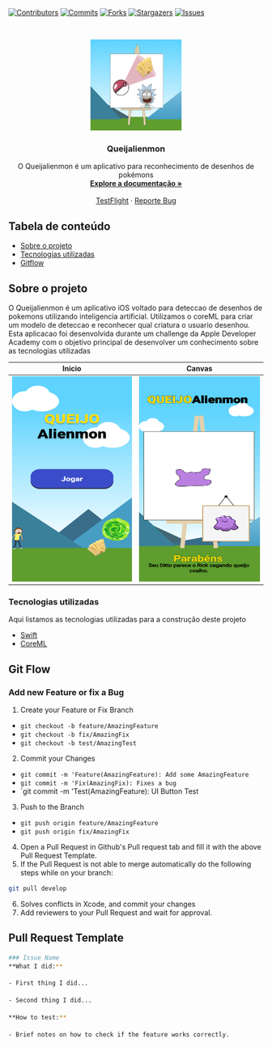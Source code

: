 [![Contributors][contributors-shield]][contributors-url]
[![Commits][commits-shield]][commits-url]
[![Forks][forks-shield]][forks-url]
[![Stargazers][stars-shield]][stars-url]
[![Issues][issues-shield]][issues-url]

<!-- PROJECT LOGO -->
<br />
<p align="center">
  <a href="https://github.com/DaniloLira/Queijalienmon">
    <img src="assets/logo.jpg" alt="Logo" width="180" height="180">
  </a>

  <h3 align="center">Queijalienmon</h3>

  <p align="center">
    O Queijalienmon é um aplicativo para reconhecimento de desenhos de pokémons
    <br />
    <a href="https://github.com/DaniloLira/Queijalienmon"><strong>Explore a documentação »</strong></a>
    <br />
    <br />
    <a href="https://github.com/DaniloLira/Queijalienmon">TestFlight</a>
    ·
    <a href="https://github.com/DaniloLira/Queijalienmon">Reporte Bug</a>
  </p>
</p>



<!-- TABLE OF CONTENTS -->
## Tabela de conteúdo

* [Sobre o projeto](#sobre-o-projeto)
* [Tecnologias utilizadas](#tecnologias-utilizadas)
* [Gitflow](#git-flow)


<!-- ABOUT THE PROJECT -->
## Sobre o projeto
O Queijalienmon é um aplicativo iOS voltado para deteccao de desenhos de pokemons utilizando inteligencia artificial. Utilizamos o coreML para criar um modelo de deteccao e reconhecer qual criatura o usuario desenhou. Esta aplicacao foi desenvolvida durante um challenge da Apple Developer Academy com o objetivo principal de desenvolver um conhecimento sobre as tecnologias utilizadas

| Inicio | Canvas |
|----------|----------|
| <img src="assets/inicio.png" alt="Tela de Inicio" width="280" height="406">  |  <img src="assets/canvas.png" alt="Canvas" width="280" height="406">  |


### Tecnologias utilizadas
Aqui listamos as tecnologias utilizadas para a construção deste projeto
* [Swift](https://swift.org/)
* [CoreML](https://developer.apple.com/documentation/coreml)

<!-- MARKDOWN LINKS & IMAGES -->
<!-- https://www.markdownguide.org/basic-syntax/#reference-style-links -->
[contributors-shield]: https://img.shields.io/github/contributors/DaniloLira/Queijalienmon.svg?style=flat-square
[contributors-url]: https://img.shields.io/github/contributors/DaniloLira/Queijalienmon
[forks-shield]: https://img.shields.io/github/forks/DaniloLira/Queijalienmon.svg?style=flat-square
[forks-url]: https://img.shields.io/github/forks/DaniloLira/Queijalienmon
[commits-shield]: https://img.shields.io/github/last-commit/DaniloLira/Queijalienmon.svg?style=flat-square
[commits-url]: https://img.shields.io/github/last-commit/DaniloLira/Queijalienmon
[stars-shield]: https://img.shields.io/github/stars/DaniloLira/Queijalienmon.svg?style=flat-square
[stars-url]: https://img.shields.io/github/stars/DaniloLira/Queijalienmon
[issues-shield]: https://img.shields.io/github/issues/DaniloLira/Queijalienmon.svg?style=flat-square
[issues-url]: https://img.shields.io/github/issues/DaniloLira/Queijalienmon
[product-screenshot]: images/screenshot.png

<!-- Git Flow -->
## Git Flow

### Add new Feature or fix a Bug

1. Create your Feature or Fix Branch
  * `git checkout -b feature/AmazingFeature`
  * `git checkout -b fix/AmazingFix`
  * `git checkout -b test/AmazingTest`
2. Commit your Changes
  * `git commit -m 'Feature(AmazingFeature): Add some AmazingFeature`
  * `git commit -m 'Fix(AmazingFix): Fixes a bug`
  * `git commit -m 'Test(AmazingFeature): UI Button Test
3. Push to the Branch
  * `git push origin feature/AmazingFeature`
  * `git push origin fix/AmazingFix`
4. Open a Pull Request in Github's Pull request tab and fill it with the above Pull Request Template.
5. If the Pull Request is not able to merge automatically do the following steps while on your branch:
```sh
git pull develop
```
6. Solves conflicts in Xcode, and commit your changes
7. Add reviewers to your Pull Request and wait for approval.

## Pull Request Template
```sh
### Issue Name
**What I did:**

- First thing I did...

- Second thing I did...

**How to test:**

- Brief notes on how to check if the feature works correctly.
```

